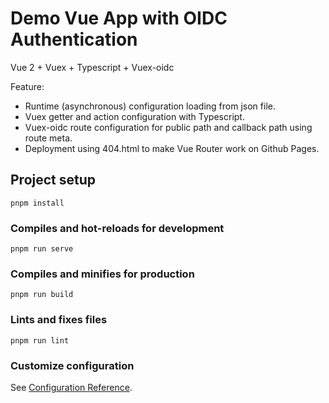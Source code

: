 # Demo Vue App with OIDC Authentication

Vue 2 + Vuex + Typescript + Vuex-oidc

Feature:
- Runtime (asynchronous) configuration loading from json file.
- Vuex getter and action configuration with Typescript.
- Vuex-oidc route configuration for public path and callback path using route meta.
- Deployment using 404.html to make Vue Router work on Github Pages.

## Project setup
```
pnpm install
```

### Compiles and hot-reloads for development
```
pnpm run serve
```

### Compiles and minifies for production
```
pnpm run build
```

### Lints and fixes files
```
pnpm run lint
```

### Customize configuration
See [Configuration Reference](https://cli.vuejs.org/config/).
